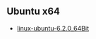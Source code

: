 ## Ubuntu x64
* [linux-ubuntu-6.2.0_64Bit](https://images.tuyaus.com/rms-static/bcfcca70-c8c8-11eb-a612-5b4b30143431-1623205005463.tar.gz?tyName=ty_ipc_wf_linux_sdk-TuyaOS2.3.0_ty_ipc_wf_linux_sdk_5.0.8-beta.36_linux-ubuntu-6.2.0_64Bit_demo_1.0.1.tar.gz)